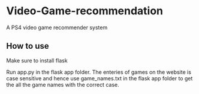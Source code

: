 # Video-Game-recommendation
A PS4 video game recommender system

## How to use
Make sure to install flask

Run app.py in the flask app folder. The enteries of games on the website is case sensitive and hence use game_names.txt in the flask app folder to get the all the game names with the correct case.
	

